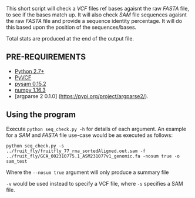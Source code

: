 This short script will check a _VCF_ files ref bases agaisnt the raw _FASTA_ file, to see if the bases match up. 
It will also check _SAM_ file sequences agaisnt the raw _FASTA_ file and provide a sequence identity percentage.
It will do this based upon the position of the sequences/bases. 

Total stats are produced at the end of the output file.

## PRE-REQUIREMENTS

* [Python 2.7+](https://www.python.org/)
* [PyVCF](https://pyvcf.readthedocs.io/en/latest/)
* [pysam 0.15.2](https://pypi.org/project/pysam/)
* [numpy 1.16.3](https://pypi.org/project/numpy/)
* [argparse 2 0.1.0] (https://pypi.org/project/argparse2/).


## Using the program
Execute ```python seq_check.py -h``` for details of each argument. An example for a _SAM_ and _FASTA_ file use-case would be as executed as follows: 

```python seq_check.py -s ../fruit_fly/fruitfly_77_rna_sortedAligned.out.sam -f     ../fruit_fly/GCA_002310775.1_ASM231077v1_genomic.fa -nosum true -o sam_test```

Where the ```--nosum true``` argument will only produce a summary file

```-v``` would be used instead to specify a VCF file, where ```-s``` specifies a SAM file.
